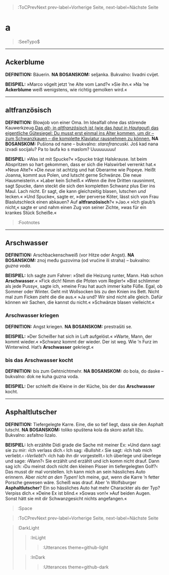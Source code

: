 > :ToCPrevNext prev-label=Vorherige Seite, next-label=Nächste Seite

# a

> :SeeTypo$

****

## Ackerblume

__DEFINITION:__ Bäuerin. __NA BOSANSKOM:__ seljanka. Bukvalno: livadni cvijet.

__BEISPIEL:__ »Marco vögelt jetzt ’ne Alte vom Land?« »Sie ihn.« »Na ’ne **Ackerblume** weiß wenigstens, wie richtig gemolken wird.«


****

## altfranzösisch

__DEFINITION:__ Blowjob von einer Oma. Im Idealfall ohne das störende Kauwerkzeug.[Das _alt-_ in _altfranzösisch_ ist (wie das _haut_ in _Hautgout_) das eigentliche Gütesiegel: Du musst erst einmal ins Alter kommen, um dir – zum Schwanzkauen – die komplette Klaviatur rausnehmen zu können.](:Footnote) __NA BOSANSKOM:__ Pušiona od nane – bukvalno: _starofrancuski_. Još kad nana izvadi socijalu? Pa to laufa ko s maslom? Uuuuuuuuu!

__BEISPIEL:__ »Was ist mit Spucke?« »Spucke trägt Halskrause. Ist beim Abspritzen so hart gekommen, dass er sich die Halswirbel verrenkt hat.« »Neue Alte?« »Die _neue_ ist achtzig und hat Oberarme wie Popeye. Heißt Joanna, kommt aus Polen, und lutscht gerne Schwänze. Die neue Hausmeisterin.« »Laber kein Scheiß.« »Wenn die ihre Dritten rausnimmt, sagt Spucke, dann steckt die sich den kompletten Schwanz plus Eier ins Maul. Lach nicht. Er sagt, die kann gleichzeitig blasen, lutschen _und_ lecken.« »Und Spucke«, sagte er, »der perverse Köter, lässt sich von Frau Blaslutschleck einen abkauen? Auf __altfranzösisch__?« »Jao.« »Ich glaub’s nicht,« sagte er und nahm einen Zug von seiner Zichte, »was für ein krankes Stück Scheiße.«

> :Footnotes

****

## Arschwasser

__DEFINITION:__ Arschbackenschweiß (vor Hitze oder Angst). __NA BOSANSKOM:__ znoj među guzovima (od vrućine ili straha) – bukvalno: _guzna voda_.

__BEISPIEL:__ Ich sagte zum Fahrer: »Stell die Heizung runter, Mann. Hab schon __Arschwasser__.« »Fick dich! Nimm die Pfoten vom Regler!« »Bist schlimmer als jede Pussy«, sagte ich, »meine Frau hat auch immer kalte Füße. Egal, ob Sommer oder Winter. Geht mit Wollsocken bis zu den Knien ins Bett. Nicht mal zum Ficken zieht die die aus.« »Ja und? Wir sind nicht alle gleich. Dafür können wir Sachen, die kannst du nicht.« »Schwänze blasen vielleicht.«

### Arschwasser kriegen

__DEFINITION:__ Angst kriegen. __NA BOSANSKOM:__ prestrašiti se.

__BEISPIEL:__ »Der Scheißer hat sich in Luft aufgelöst.« »Warte, Mann, der kommt wieder.« »Schwanz kommt der wieder. Der ist weg. Wie ’n Furz im Winterwind. Hat’s __Arschwasser__ gekriegt.«

###  bis das Arschwasser kocht

__DEFINITION:__ bis zum Gehtnichtmehr. __NA BOSANSKOM:__ do bola, do daske – bukvalno: dok ne kuha guzna voda.

__BEISPIEL:__ Der schleift die Kleine in der Küche, bis der das __Arschwasser__ kocht.

****

## Asphaltlutscher


__DEFINITION:__ Tiefergelegte Karre. Eine, die so tief liegt, dass sie den Asphalt lutscht. __NA BOSANSKOM:__ toliko spuštena kola da skoro asfalt ližu. Bukvalno: asfaltno lizalo.


__BEISPIEL:__ Ich erzählte Didi grade die Sache mit meiner Ex: »Und dann sagt sie zu mir: ›Ich verlass dich.‹ Ich sag: ›Bull*shit*.‹ Sie sagt: ›Ich hab mich verliebt.‹ ›_Verliebt?_‹ ›Ich hab ihn dir vorgestellt.‹ Ich überlege und überlege und sage: ›Wann?‹ Sie erzählt und erzählt und ich komm nicht drauf. Dann sag ich: ›Du meinst doch nicht den kleinen Pisser im tiefergelegten Golf?‹ Das musst dir mal vorstellen. Ich kann mich an sein hässliches Auto erinnern. Aber *nicht an den Typen!* Ich meine, gut, wenn die Karre ’n fetter Porsche gewesen wäre. Scheiß was drauf. Aber ’n Wolfsburger **Asphaltlutscher**? Ein so hässliches Auto hat mehr Charackter als der Typ? Verpiss dich.« »Deine Ex ist blind.« »Sowas von!« »Auf beiden Augen. Sonst hätt sie mit dir Schwanzgesicht nichts angefangen.«

> :Space

> :ToCPrevNext prev-label=Vorherige Seite, next-label=Nächste Seite

> :DarkLight
> > :InLight
> >
> > > :Utterances theme=github-light
>
> > :InDark
> >
> > > :Utterances theme=github-dark
